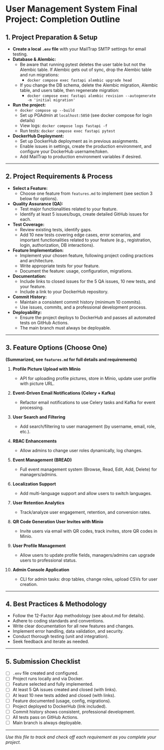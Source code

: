 # User Management System Final Project: Completion Outline

## 1. Project Preparation & Setup

- **Create a local `.env` file** with your MailTrap SMTP settings for email testing.
- **Database & Alembic:**
  - Be aware that running pytest deletes the user table but not the Alembic table. If Alembic gets out of sync, drop the Alembic table and run migrations:
    - `docker compose exec fastapi alembic upgrade head`
  - If you change the DB schema, delete the Alembic migration, Alembic table, and users table, then regenerate migration:
    - `docker compose exec fastapi alembic revision --autogenerate -m 'initial migration'`
- **Run the project:**
  - `docker compose up --build`
  - Set up PGAdmin at `localhost:5050` (see docker compose for login details)
  - View logs: `docker compose logs fastapi -f`
  - Run tests: `docker compose exec fastapi pytest`
- **DockerHub Deployment:**
  - Set up DockerHub deployment as in previous assignments.
  - Enable issues in settings, create the production environment, and configure your DockerHub username/token.
  - Add MailTrap to production environment variables if desired.

---

## 2. Project Requirements & Process

- **Select a Feature:**  
  - Choose one feature from `features.md` to implement (see section 3 below for options).
- **Quality Assurance (QA):**
  - Test major functionalities related to your feature.
  - Identify at least 5 issues/bugs, create detailed GitHub issues for each.
- **Test Coverage:**
  - Review existing tests, identify gaps.
  - Add 10 new tests covering edge cases, error scenarios, and important functionalities related to your feature (e.g., registration, login, authorization, DB interactions).
- **Feature Implementation:**
  - Implement your chosen feature, following project coding practices and architecture.
  - Write appropriate tests for your feature.
  - Document the feature: usage, configuration, migrations.
- **Documentation:**
  - Include links to closed issues for the 5 QA issues, 10 new tests, and your feature.
  - Include a link to your DockerHub repository.
- **Commit History:**
  - Maintain a consistent commit history (minimum 10 commits).
  - Use issues, commits, and a professional development process.
- **Deployability:**
  - Ensure the project deploys to DockerHub and passes all automated tests on GitHub Actions.
  - The main branch must always be deployable.

---

## 3. Feature Options (Choose One)

**(Summarized, see `features.md` for full details and requirements)**

1. **Profile Picture Upload with Minio**
   - API for uploading profile pictures, store in Minio, update user profile with picture URL.

2. **Event-Driven Email Notifications (Celery + Kafka)**
   - Refactor email notifications to use Celery tasks and Kafka for event processing.

3. **User Search and Filtering**
   - Add search/filtering to user management (by username, email, role, etc.).

4. **RBAC Enhancements**
   - Allow admins to change user roles dynamically, log changes.

5. **Event Management (BREAD)**
   - Full event management system (Browse, Read, Edit, Add, Delete) for managers/admins.

6. **Localization Support**
   - Add multi-language support and allow users to switch languages.

7. **User Retention Analytics**
   - Track/analyze user engagement, retention, and conversion rates.

8. **QR Code Generation User Invites with Minio**
   - Invite users via email with QR codes, track invites, store QR codes in Minio.

9. **User Profile Management**
   - Allow users to update profile fields, managers/admins can upgrade users to professional status.

10. **Admin Console Application**
    - CLI for admin tasks: drop tables, change roles, upload CSVs for user creation.

---

## 4. Best Practices & Methodology

- Follow the 12-Factor App methodology (see about.md for details).
- Adhere to coding standards and conventions.
- Write clear documentation for all new features and changes.
- Implement error handling, data validation, and security.
- Conduct thorough testing (unit and integration).
- Seek feedback and iterate as needed.

---

## 5. Submission Checklist

- [ ] `.env` file created and configured.
- [ ] Project runs locally and via Docker.
- [ ] Feature selected and fully implemented.
- [ ] At least 5 QA issues created and closed (with links).
- [ ] At least 10 new tests added and closed (with links).
- [ ] Feature documented (usage, config, migrations).
- [ ] Project deployed to DockerHub (link included).
- [ ] Commit history shows consistent, professional development.
- [ ] All tests pass on GitHub Actions.
- [ ] Main branch is always deployable.

---

*Use this file to track and check off each requirement as you complete your project.*
